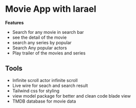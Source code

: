 <h1>Movie App with  larael</h1>
<strong>Features</strong>
<ul><li>
    Search for any movie in search bar
</li>
<li>see the detail of the movie</li>
<li>search any series by popular</li>
<li>Search Any popular actors</li>
<li>Play trailer of the movies and series</li></ul>
<h2>Tools </h2>
    <ul>
    <li>Infinite scroll actor infinite scroll</li> 
    <li>Live wire for seach and search result</li>
    <li>Tailwind css for styling </li>
    <li>view model package for better and clean code blade view</li>
    <li>TMDB database for movie data</li>
    </ul>
